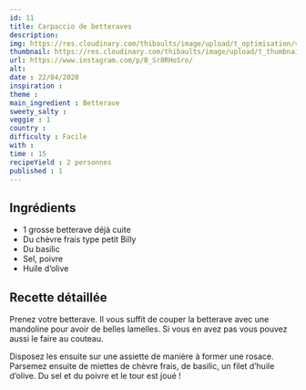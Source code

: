 ```yaml
---
id: 11
title: Carpaccio de betteraves
description: 
img: https://res.cloudinary.com/thibaults/image/upload/t_optimisation/v1600509085/Recipes/20200422_carpaccio_betteraves.jpg
thumbnail: https://res.cloudinary.com/thibaults/image/upload/t_thumbnail_josie/v1600509085/Recipes/20200422_carpaccio_betteraves.jpg
url: https://www.instagram.com/p/B_Sr8RHoSro/
alt: 
date : 22/04/2020
inspiration :
theme : 
main_ingredient : Betterave
sweety_salty : 
veggie : 1
country :
difficulty : Facile
with : 
time : 15
recipeYield : 2 personnes
published : 1
---
```


## Ingrédients
 - 1 grosse betterave déjà cuite
 - Du chèvre frais type petit Billy
 - Du basilic
 - Sel, poivre
 - Huile d’olive

## Recette détaillée
Prenez votre betterave. Il vous suffit de couper la betterave avec une mandoline pour avoir de belles lamelles. Si vous en avez pas vous pouvez aussi le faire au couteau.

Disposez les ensuite sur une assiette de manière à former une rosace. Parsemez ensuite de miettes de chèvre frais, de basilic, un filet d’huile d’olive. Du sel et du poivre et le tour est joué !